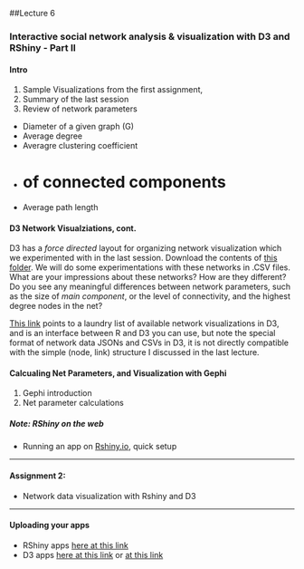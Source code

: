 ##Lecture 6


### Interactive social network analysis & visualization with D3 and RShiny - Part II

#### Intro

1. Sample Visualizations from the first assignment, 
2. Summary of the last session
2. Review of network parameters
 * Diameter of a given graph (G)
 * Average degree
 * Averagre clustering coefficient
 * # of connected components
 * Average path length 


#### D3 Network Visualziations, cont.

D3 has a _force directed_ layout for organizing network visualization which we experimented with in the last session. Download the contents of [this folder](https://www.dropbox.com/sh/r9tdjbzfegfmzh3/AABQbUJvVpNokwRim-Mnk5Fba?dl=0). We will do some experimentations with these networks in .CSV files. What are your impressions about these networks? How are they different? Do you see any meaningful differences between network parameters, such as the size of _main component_, or the level of connectivity, and the highest degree nodes in the net?

[This link](http://christophergandrud.github.io/networkD3/) points to a laundry list of available network visualizations in D3, and is an interface between R and D3 you can use, but note the special format of network data JSONs and CSVs in D3, it is not directly compatible with the simple (node, link) structure I discussed in the last lecture. 


#### Calcualing Net Parameters, and Visualization with Gephi

1. Gephi introduction 
2. Net parameter calculations


##### Note: RShiny on the web

* Running an app on [Rshiny.io](https://www.shinyapps.io/), quick setup 

---

#### Assignment 2: 

* Network data visualization with Rshiny and D3




----
#### Uploading your apps

* RShiny apps [here at this link](http://www.shinyapps.io/)
* D3 apps [here at this link](http://code.runnable.com/new) or [at this link](https://vida.io/home/documents/new)
